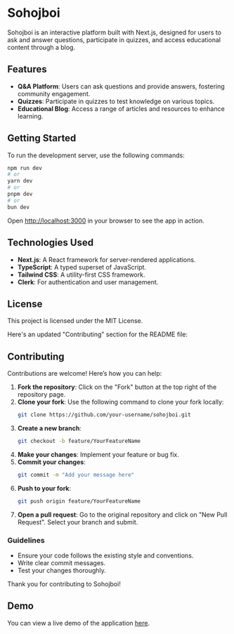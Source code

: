# Sohojboi

Sohojboi is an interactive platform built with Next.js, designed for users to ask and answer questions, participate in quizzes, and access educational content through a blog.

## Features

- **Q&A Platform**: Users can ask questions and provide answers, fostering community engagement.
- **Quizzes**: Participate in quizzes to test knowledge on various topics.
- **Educational Blog**: Access a range of articles and resources to enhance learning.

## Getting Started

To run the development server, use the following commands:

```bash
npm run dev
# or
yarn dev
# or
pnpm dev
# or
bun dev
```

Open [http://localhost:3000](http://localhost:3000) in your browser to see the app in action.

## Technologies Used

- **Next.js**: A React framework for server-rendered applications.
- **TypeScript**: A typed superset of JavaScript.
- **Tailwind CSS**: A utility-first CSS framework.
- **Clerk**: For authentication and user management.

## License

This project is licensed under the MIT License.

Here's an updated "Contributing" section for the README file:

## Contributing

Contributions are welcome! Here’s how you can help:

1. **Fork the repository**: Click on the "Fork" button at the top right of the repository page.
2. **Clone your fork**: Use the following command to clone your fork locally:
   ```bash
   git clone https://github.com/your-username/sohojboi.git
   ```
3. **Create a new branch**: 
   ```bash
   git checkout -b feature/YourFeatureName
   ```
4. **Make your changes**: Implement your feature or bug fix.
5. **Commit your changes**: 
   ```bash
   git commit -m "Add your message here"
   ```
6. **Push to your fork**: 
   ```bash
   git push origin feature/YourFeatureName
   ```
7. **Open a pull request**: Go to the original repository and click on "New Pull Request". Select your branch and submit.

### Guidelines

- Ensure your code follows the existing style and conventions.
- Write clear commit messages.
- Test your changes thoroughly.

Thank you for contributing to Sohojboi!

## Demo

You can view a live demo of the application [here](https://sohojboi.vercel.app).
